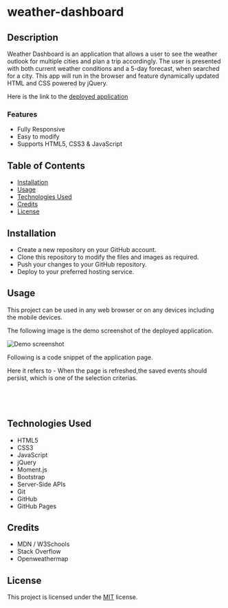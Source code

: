 # weather-dashboard

## Description

Weather Dashboard is an application that allows a user to see the weather outlook for multiple cities
and plan a trip accordingly. The user is presented with both current weather conditions and a 5-day forecast, when searched for a city. This app will run in the browser and feature dynamically updated HTML and CSS powered by jQuery.

Here is the link to the [deployed application]()

### Features

- Fully Responsive
- Easy to modify
- Supports HTML5, CSS3 & JavaScript

## Table of Contents

- [Installation](#installation)
- [Usage](#usage)
- [Technologies Used](#technologies-used)
- [Credits](#credits)
- [License](#license)

## Installation

- Create a new repository on your GitHub account.
- Clone this repository to modify the files and images as required.
- Push your changes to your GitHub repository.
- Deploy to your preferred hosting service.

## Usage

This project can be used in any web browser or on any devices including the mobile devices.

The following image is the demo screenshot of the deployed application.

![Demo screenshot](./images/demo-work-day-scheduler.gif)

Following is a code snippet of the application page.

Here it refers to - When the page is refreshed,the saved events should persist, which is one of the selection criterias.

```html5




```

## Technologies Used

- HTML5
- CSS3
- JavaScript
- jQuery
- Moment.js
- Bootstrap
- Server-Side APIs
- Git
- GitHub
- GitHub Pages

## Credits

- MDN / W3Schools
- Stack Overflow
- Openweathermap

## License

This project is licensed under the [MIT](./LICENSE) license.
